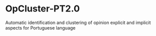 # OpCluster-PT2.0
Automatic identification and clustering of opinion explicit and implicit aspects for Portuguese language
